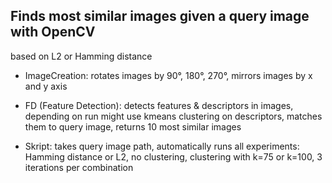 ## Finds most similar images given a query image with OpenCV

based on L2 or Hamming distance

- ImageCreation: rotates images by 90°, 180°, 270°, mirrors images by x and y axis
- FD (Feature Detection): detects features & descriptors in images, depending on run might use kmeans clustering on descriptors, matches them to query image, returns 10 most similar images
			    
- Skript: takes query image path, automatically runs all experiments: Hamming distance or L2, no clustering, clustering with k=75 or k=100, 3 iterations per combination
